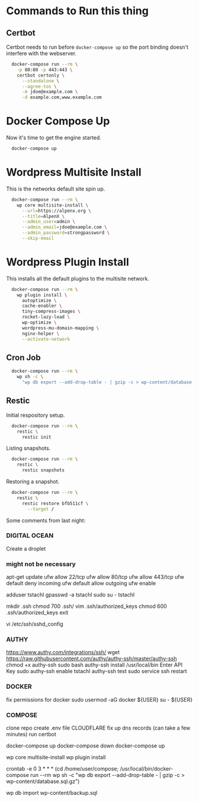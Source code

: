# Commands to Run this thing

## Certbot

Certbot needs to run before `docker-compose up` so the port binding doesn't
interfere with the webserver.

```sh
  docker-compose run --rm \
    -p 80:80 -p 443:443 \
    certbot certonly \
      --standalone \
      --agree-tos \
      -m jdoe@example.com \
      -d example.com,www.example.com
```

# Docker Compose Up

Now it's time to get the engine started.

```sh
  docker-compose up
```

# Wordpress Multisite Install

This is the networks default site spin up.

```sh
  docker-compose run --rm \
    wp core multisite-install \
      --url=https://alpenx.org \
      --title=AlpenX \
      --admin_user=admin \
      --admin_email=jdoe@example.com \
      --admin_password=strongpassword \
      --skip-email
```

# Wordpress Plugin Install

This installs all the default plugins to the multisite network.

```sh
  docker-compose run --rm \
    wp plugin install \
      autoptimize \
      cache-enabler \
      tiny-compress-images \
      rocket-lazy-load \
      wp-optimize \
      wordpress-mu-domain-mapping \
      nginx-helper \
      --activate-network
```

## Cron Job



```sh
  docker-compose run --rm \
    wp sh -c \
      "wp db export --add-drop-table - | gzip -c > wp-content/database.sql.gz"
```

## Restic

Initial respository setup.

```sh
  docker-compose run --rm \
    restic \
      restic init
```

Listing snapshots.

```sh
  docker-compose run --rm \
    restic \
      restic snapshots
```

Restoring a snapshot.

```sh
  docker-compose run --rm \
    restic \
      restic restore bfb511cf \
        --target /
```

Some comments from last night:


### DIGITAL OCEAN ###
Create a droplet

### might not be necessary ###
apt-get update
ufw allow 22/tcp
ufw allow 80/tcp
ufw allow 443/tcp
ufw default deny incoming
ufw default allow outgoing
ufw enable


adduser tstachl
gpasswd -a tstachl sudo
su - tstachl

mkdir .ssh
chmod 700 .ssh/
vim .ssh/authorized_keys
chmod 600 .ssh/authorized_keys
exit

vi /etc/ssh/sshd_config

### AUTHY ###
https://www.authy.com/integrations/ssh/
wget https://raw.githubusercontent.com/authy/authy-ssh/master/authy-ssh
chmod +x authy-ssh
sudo bash authy-ssh install /usr/local/bin
Enter API Key
sudo authy-ssh enable tstachl
authy-ssh test
sudo service ssh restart

### DOCKER ###
fix permissions for docker
sudo usermod -aG docker ${USER}
su - ${USER}

### COMPOSE ###
clone repo
create .env file
CLOUDFLARE fix up dns records (can take a few minutes)
run certbot

docker-compose up
docker-compose down
docker-compose up

wp core multisite-install
wp plugin install


crontab -e
0 3 * * * (cd /home/user/compose; /usr/local/bin/docker-compose run --rm wp sh -c "wp db export --add-drop-table - | gzip -c > wp-content/database.sql.gz")

wp db import wp-content/backup.sql
